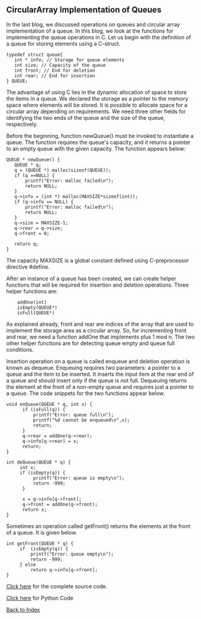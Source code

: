 ## CircularArray Implementation of Queues

In the last blog, we discussed operations on queues and circular array implementation of a queue. In this blog, we look at the 
functions for implementing the queue operations in C. Let us begin with the definition of a queue for storing elements using a 
C-struct. 
```
typedef struct queue{
   int * info; // Storage for queue elements
   int size; // Capacity of the queue
   int front; // End for deletion
   int rear; // End for insertion
} QUEUE;
```
The advantage of using C lies in the dynamic allocation of space to store the items in a queue. We declared the storage as a 
pointer to the memory space where elements will be stored. It is possible to allocate space for a circular array depending on 
requirements. We need three other fields for identifying the two ends of the queue and the size of the queue, respectively.  


Before the beginning, function newQueue() must be invoked to instantiate a queue. The function requires the queue's capacity, and it returns a pointer to an empty queue with the given capacity. The function appears below:

```
QUEUE * newQueue() {
   QUEUE * q;
   q = (QUEUE *) malloc(sizeof(QUEUE));
   if (q ==NULL) {
       printf("Error: malloc failed\n");
       return NULL;
   }
   q->info = (int *) malloc(MAXSIZE*sizeof(int));
   if (q->info == NULL) {
       printf("Error: malloc failed\n");
       return NULL;
   }
   q->size = MAXSIZE-1;
   q->rear = q->size;
   q->front = 0;

   return q;
}
```
The capacity MAXSIZE is a global constant defined using C-preprocessor directive #define.  

After an instance of a queue has been created, we can create helper functions that will be required for insertion and deletion 
operations. Three helper functions are:

``` 
    addOne(int)
    isEmpty(QUEUE*)
    isFull(QUEUE*) 
```
 
As explained already, front and rear are indices of the array that are used to implement the storage area as a circular array. 
So, for incrementing front and rear, we need a function addOne that implements plus 1 mod n. The two other helper functions are for detecting queue empty and queue full conditions.


Insertion operation on a queue is called enqueue and deletion operation is known as dequeue. Enqueuing requires two parameters: a pointer to a queue and the item to be inserted. It inserts the input item at the rear end of a queue and should insert only if the queue is not full. Dequeuing returns the element at the front of a non-empty queue and requires just a pointer to a queue. The code snippets for the two functions appear below.

``` 
void enQueue(QUEUE * q, int x) {
      if (isFull(q)) { 
          printf("Error: queue full\n");
          printf("%d cannot be enqueued\n",x);
          return;
      }
      q->rear = addOne(q->rear);
      q->info[q->rear] = x;
      return;
}

int deQueue(QUEUE * q) {
     int x;
     if (isEmpty(q)) {
          printf("Error: queue is empty\n");
          return -999;
      }

      x = q->info[q->front];
      q->front = addOne(q->front);
      return x; 
}
```
 
Sometimes an operation called getFront() returns the elements at the front of a queue. It is given below. 

```
int getFront(QUEUE * q) {
     if  (isEmpty(q)) { 
         printf("Error: queue empty\n");
         return -999;
     } else 
         return q->info[q->front];
}
```
[Click here](https://rkgiitbh.github.io/data-structures.github.io/CODES/circularQueue/) for the complete source code.

[Click here](../CODES/Python/CODES/queueOps.html) for Python Code

[Back to Index](../index.md)
